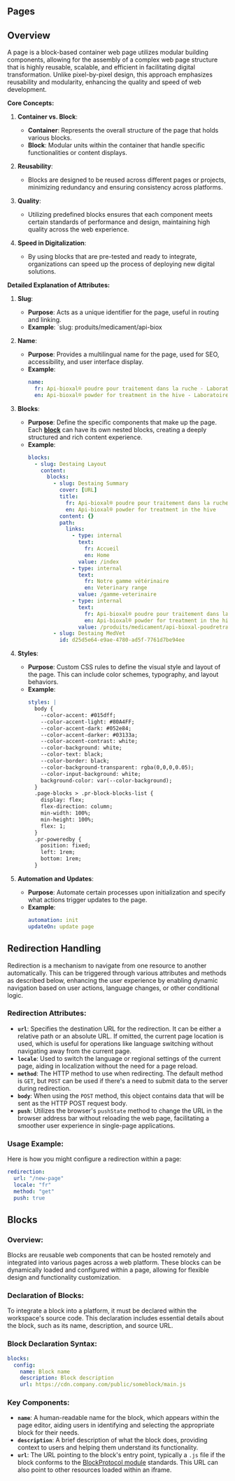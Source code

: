 ## Pages

## Overview
A page is a block-based container web page utilizes modular building components, allowing for the assembly of a complex web page structure that is highly reusable, scalable, and efficient in facilitating digital transformation. Unlike pixel-by-pixel design, this approach emphasizes reusability and modularity, enhancing the quality and speed of web development.

**Core Concepts:**

1. **Container vs. Block**:
   - **Container**: Represents the overall structure of the page that holds various blocks.
   - **Block**: Modular units within the container that handle specific functionalities or content displays.

2. **Reusability**:
   - Blocks are designed to be reused across different pages or projects, minimizing redundancy and ensuring consistency across platforms.

3. **Quality**:
   - Utilizing predefined blocks ensures that each component meets certain standards of performance and design, maintaining high quality across the web experience.

4. **Speed in Digitalization**:
   - By using blocks that are pre-tested and ready to integrate, organizations can speed up the process of deploying new digital solutions.

**Detailed Explanation of Attributes:**

1. **Slug**:
   - **Purpose**: Acts as a unique identifier for the page, useful in routing and linking.
   - **Example**: `slug: produits/medicament/api-biox

2. **Name**:
   - **Purpose**: Provides a multilingual name for the page, used for SEO, accessibility, and user interface display.
   - **Example**:
     ```yaml
     name:
       fr: Api-bioxal® poudre pour traitement dans la ruche - Laboratoire Destaing
       en: Api-bioxal® powder for treatment in the hive - Laboratoire Destaing
     ```

3. **Blocks**:
   - **Purpose**: Define the specific components that make up the page. Each [**block**](#blocks)  can have its own nested blocks, creating a deeply structured and rich content experience.
   - **Example**:
     ```yaml
     blocks:
       - slug: Destaing Layout
         content:
           blocks:
             - slug: Destaing Summary
               cover: [URL]
               title:
                 fr: Api-bioxal® poudre pour traitement dans la ruche
                 en: Api-bioxal® powder for treatment in the hive
               content: {}
               path:
                 links:
                   - type: internal
                     text:
                       fr: Accueil
                       en: Home
                     value: /index
                   - type: internal
                     text:
                       fr: Notre gamme vétérinaire
                       en: Veterinary range
                     value: /gamme-veterinaire
                   - type: internal
                     text:
                       fr: Api-bioxal® poudre pour traitement dans la ruche
                       en: Api-bioxal® powder for treatment in the hive
                     value: /produits/medicament/api-bioxal-poudretraitement-dansruche
             - slug: Destaing MedVet
               id: d25d5e64-e9ae-4780-ad5f-7761d7be94ee
     ```

4. **Styles**:
   - **Purpose**: Custom CSS rules to define the visual style and layout of the page. This can include color schemes, typography, and layout behaviors.
   - **Example**:
     ```yaml
     styles: |
       body {
         --color-accent: #015dff;
         --color-accent-light: #80A4FF;
         --color-accent-dark: #052e84;
         --color-accent-darker: #03133a;
         --color-accent-contrast: white;
         --color-background: white;
         --color-text: black;
         --color-border: black;
         --color-background-transparent: rgba(0,0,0,0.05);
         --color-input-background: white;
         background-color: var(--color-background);
       }
       .page-blocks > .pr-block-blocks-list {
         display: flex;
         flex-direction: column;
         min-width: 100%;
         min-height: 100%;
         flex: 1;
       }
       .pr-poweredby {
         position: fixed;
         left: 1rem;
         bottom: 1rem;
       }
     ```

5. **Automation and Updates**:
   - **Purpose**: Automate certain processes upon initialization and specify what actions trigger updates to the page.
   - **Example**:
     ```yaml
     automation: init
     updateOn: update page
     ```

## Redirection Handling

Redirection is a mechanism to navigate from one resource to another automatically. This can be triggered through various attributes and methods as described below, enhancing the user experience by enabling dynamic navigation based on user actions, language changes, or other conditional logic.

### Redirection Attributes:

- **`url`**: Specifies the destination URL for the redirection. It can be either a relative path or an absolute URL. If omitted, the current page location is used, which is useful for operations like language switching without navigating away from the current page.
- **`locale`**: Used to switch the language or regional settings of the current page, aiding in localization without the need for a page reload.
- **`method`**: The HTTP method to use when redirecting. The default method is `GET`, but `POST` can be used if there's a need to submit data to the server during redirection.
- **`body`**: When using the `POST` method, this object contains data that will be sent as the HTTP POST request body.
- **`push`**: Utilizes the browser's `pushState` method to change the URL in the browser address bar without reloading the web page, facilitating a smoother user experience in single-page applications.

### Usage Example:
Here is how you might configure a redirection within a page:
```yaml
redirection:
  url: "/new-page"
  locale: "fr"
  method: "get"
  push: true
```

## Blocks

### Overview:
Blocks are reusable web components that can be hosted remotely and integrated into various pages across a web platform. These blocks can be dynamically loaded and configured within a page, allowing for flexible design and functionality customization.

### Declaration of Blocks:

To integrate a block into a platform, it must be declared within the workspace's source code. This declaration includes essential details about the block, such as its name, description, and source URL.

### Block Declaration Syntax:

```yaml
blocks:
  config:
    name: Block name
    description: Block description
    url: https://cdn.company.com/public/someblock/main.js
```

### Key Components:

- **`name`**: A human-readable name for the block, which appears within the page editor, aiding users in identifying and selecting the appropriate block for their needs.
- **`description`**: A brief description of what the block does, providing context to users and helping them understand its functionality.
- **`url`**: The URL pointing to the block's entry point, typically a `.js` file if the block conforms to the [BlockProtocol module](https://blockprotocol.org/) standards. This URL can also point to other resources loaded within an iframe.

